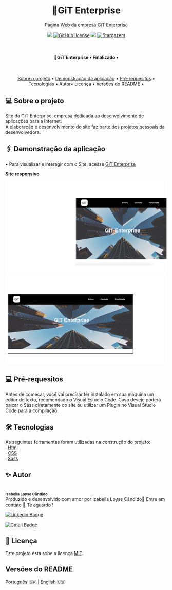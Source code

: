 
<h1 align="center">🔗GiT Enterprise</h1>

<p align="center">Página Web da empresa GiT Enterprise </p>
<p align="center">
<img src="https://img.shields.io/static/v1?label=Site&message=GitGithub&color=000000&style=for-the-badge&logo=github">
 <a href="https://github.com/IzabellaLoyse/Git.git"><img alt="GitHub license" src="https://img.shields.io/github/license/IzabellaLoyse/Git.git?label=LICENSE%20MIT&style=for-the-badge"></a>
<img src="https://img.shields.io/static/v1?label=License&message=MIT&color=7159c1&style=for-the-badge&logo=">
<a href="hhttps://github.com/IzabellaLoyse/Git/blob/master/README.md/stargazers">
<img alt="Stargazers" src="https://img.shields.io/github/stars/IzabellaLoyse/README.md?style=social">
  </a>
</p>
<br>

<h4 align="center"> 🔗GiT Enterprise • Finalizado •</h4>

<br>
<p align="center">
 <a href="#sobre">Sobre o projeto</a> •
 <a href="#aplicacao"> Demonstração da aplicação</a> • 
 <a href="#requesitos"> Pré-requesitos</a> • 
 <a href="#tecnologias">Tecnologias</a> • 
  <a href="#autor">Autor</a>• 
 <a href="#licenca">Licença</a> • 
 <a href="#versoes">Versões do README</a> • 

</p>

<h2 id="sobre">💻  Sobre o projeto</h2>
<p>
  Site da GiT Enterprise, empresa dedicada ao desenvolvimento de aplicações para a Internet.
  <br>
  A elaboração e desenvolvimento do site faz parte dos projetos pessoais da desenvolvedora.
</p>


<h2 id="aplicacao">🖇️ Demonstração da aplicação</h2>
<p>• Para visualizar e interagir com o Site, acesse <a href="https://git-azure.vercel.app/Index.html"> GiT Enterprise</a></p>
<strong> Site responsivo</strong>

<p align="center">
<img src="./ASSETS/Enterprise.png" width="770">
<img src="./ASSETS/GiT Enterprise.png" width=770>



<h2  id="requesitos">💻 Pré-requesitos</h2>
<p>
Antes de começar, você vai precisar ter instalado em sua máquina um editor de texto, 
recomendado o Visual Estudio Code. Caso deseje poderá baixar o Sass diretamente 
do site ou utilizar um Plugin no Visual Studio Code para a compilação.
</p>

<h2 id="tecnologias">  🛠 Tecnologias</h2>
<p>
	As seguintes ferramentas foram utilizadas na construção do projeto:<br>
∙	<a href="#">Html</a> <br>
∙	<a href="#">CSS</a> <br>
∙	<a href="https://sass-lang.com/">Sass</a> <br>

</p>

<h2 id="autor">✨ Autor</h2>
<p>
<img style="border-radius: 50%;" src="https://avatars0.githubusercontent.com/u/68293229?s=400&u=53bb8758c240bbb4bf029af8299d4c047e7a4288&v=4" width="100px;" alt=""/>
 <br />
 <sub><b>Izabella Loyse Cândido</b></sub> <br>
 Produzido e desenvolvido com amor por Izabella Loyse Cândido💙
 Entre em contato 📝 Te aguardo !
</p>

[![Linkedin Badge](https://img.shields.io/badge/-IzabellaLoyseCandido-blue?style=flat-square&logo=Linkedin&logoColor=white&link=https://www.linkedin.com/in/izabella-loyse-candido//)](https://www.linkedin.com/in/izabella-loyse-candido/) 

[![Gmail Badge](https://img.shields.io/badge/-izabellaloyse13@gmail.com-c14438?style=flat-square&logo=Gmail&logoColor=white&link=mailto:izabellaloyse13@gmail.com)](mailto:izabellaloyse13@gmail.com)

<h2 id="licenca" >📝 Licença</h2>
<p>
Este projeto está sobe a licença <a href="https://github.com/IzabellaLoyse/Git/blob/master/
LICENSE">MIT</a>. 
</p>

<h2 id="versoes">Versões do README</h2>
<p>
<a href="https://github.com/IzabellaLoyse/Git/blob/master/README.md">Português 🇧🇷</a> | 
<a href="https://github.com/IzabellaLoyse/Git/blob/master/README-en.md">English 🇺🇸</a>
</p>